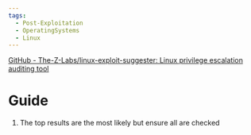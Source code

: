 ```yaml
---
tags:
  - Post-Exploitation
  - OperatingSystems
  - Linux
---
```


[GitHub - The-Z-Labs/linux-exploit-suggester: Linux privilege escalation auditing tool](https://github.com/The-Z-Labs/linux-exploit-suggester)

# Guide

1. The top results are the most likely but ensure all are checked